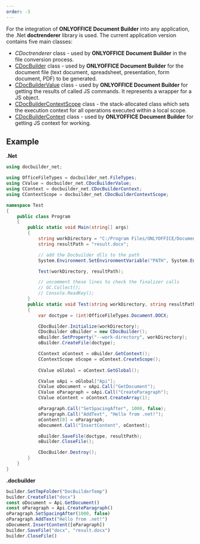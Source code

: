 ```yaml
---
order: -3
---
```


For the integration of **ONLYOFFICE Document Builder** into any application, the .Net **doctrenderer** library is used. The current application version contains five main classes:

- *CDoctrenderer* class - used by **ONLYOFFICE Document Builder** in the file conversion process.
- [CDocBuilder](CDocBuilder/index.md) class - used by **ONLYOFFICE Document Builder** for the document file (text document, spreadsheet, presentation, form document, PDF) to be generated.
- [CDocBuilderValue](CDocBuilderValue/index.md) class - used by **ONLYOFFICE Document Builder** for getting the results of called JS commands. It represents a wrapper for a JS object.
- [CDocBuilderContextScope](CDocBuilderContextScope/index.md) class - the stack-allocated class which sets the execution context for all operations executed within a local scope.
- [CDocBuilderContext](CDocBuilderContext/index.md) class - used by **ONLYOFFICE Document Builder** for getting JS context for working.

## Example

**.Net**

```cs
using docbuilder_net;

using OfficeFileTypes = docbuilder_net.FileTypes;
using CValue = docbuilder_net.CDocBuilderValue;
using CContext = docbuilder_net.CDocBuilderContext;
using CContextScope = docbuilder_net.CDocBuilderContextScope;

namespace Test
{
    public class Program
    {
        public static void Main(string[] args)
        {
            string workDirectory = "C:/Program Files/ONLYOFFICE/DocumentBuilder";
            string resultPath = "result.docx";

            // add the Docbuilder dlls to the path
            System.Environment.SetEnvironmentVariable("PATH", System.Environment.GetEnvironmentVariable("PATH") + ";" + workDirectory);

            Test(workDirectory, resultPath);

            // uncomment these lines to check the finalizer calls
            // GC.Collect();
            // Console.ReadKey();
        }
        public static void Test(string workDirectory, string resultPath)
        {
            var doctype = (int)OfficeFileTypes.Document.DOCX;

            CDocBuilder.Initialize(workDirectory);
            CDocBuilder oBuilder = new CDocBuilder();
            oBuilder.SetProperty("--work-directory", workDirectory);
            oBuilder.CreateFile(doctype);

            CContext oContext = oBuilder.GetContext();
            CContextScope oScope = oContext.CreateScope();
          
            CValue oGlobal = oContext.GetGlobal();

            CValue oApi = oGlobal["Api"];
            CValue oDocument = oApi.Call("GetDocument");
            CValue oParagraph = oApi.Call("CreateParagraph");
            CValue oContent = oContext.CreateArray(1);

            oParagraph.Call("SetSpacingAfter", 1000, false);
            oParagraph.Call("AddText", "Hello from .net!");
            oContent[0] = oParagraph;
            oDocument.Call("InsertContent", oContent);

            oBuilder.SaveFile(doctype, resultPath);
            oBuilder.CloseFile();

            CDocBuilder.Destroy();
        }
    }
}
```

**.docbuilder**

```js
builder.SetTmpFolder("DocBuilderTemp")
builder.CreateFile("docx")
const oDocument = Api.GetDocument()
const oParagraph = Api.CreateParagraph()
oParagraph.SetSpacingAfter(1000, false)
oParagraph.AddText("Hello from .net!")
oDocument.InsertContent([oParagraph])
builder.SaveFile("docx", "result.docx")
builder.CloseFile()
```
